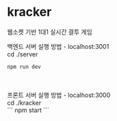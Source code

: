 # kracker
웹소켓 기반 1대1 실시간 결투 게임

백엔드 서버 실행 방법 - localhost:3001
<br/>
cd ./server
<br/>
```
npm run dev
```
<br/>
<br/>
프론트 서버 실행 방법 - localhost:3000
<br/>
cd ./kracker
<br/>
```
npm start
```
